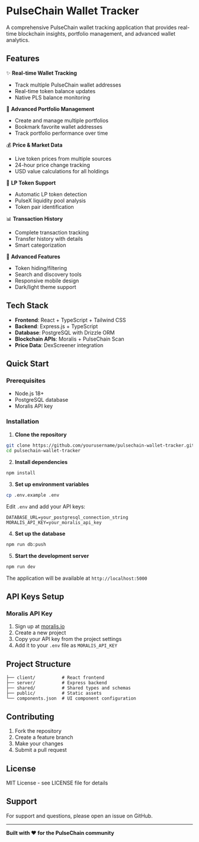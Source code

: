 # PulseChain Wallet Tracker

A comprehensive PulseChain wallet tracking application that provides real-time blockchain insights, portfolio management, and advanced wallet analytics.

## Features

✨ **Real-time Wallet Tracking**
- Track multiple PulseChain wallet addresses
- Real-time token balance updates
- Native PLS balance monitoring

🚀 **Advanced Portfolio Management**
- Create and manage multiple portfolios
- Bookmark favorite wallet addresses
- Track portfolio performance over time

💰 **Price & Market Data**
- Live token prices from multiple sources
- 24-hour price change tracking
- USD value calculations for all holdings

🔄 **LP Token Support**
- Automatic LP token detection
- PulseX liquidity pool analysis
- Token pair identification

📊 **Transaction History**
- Complete transaction tracking
- Transfer history with details
- Smart categorization

🎯 **Advanced Features**
- Token hiding/filtering
- Search and discovery tools
- Responsive mobile design
- Dark/light theme support

## Tech Stack

- **Frontend**: React + TypeScript + Tailwind CSS
- **Backend**: Express.js + TypeScript
- **Database**: PostgreSQL with Drizzle ORM
- **Blockchain APIs**: Moralis + PulseChain Scan
- **Price Data**: DexScreener integration

## Quick Start

### Prerequisites
- Node.js 18+ 
- PostgreSQL database
- Moralis API key

### Installation

1. **Clone the repository**
```bash
git clone https://github.com/yourusername/pulsechain-wallet-tracker.git
cd pulsechain-wallet-tracker
```

2. **Install dependencies**
```bash
npm install
```

3. **Set up environment variables**
```bash
cp .env.example .env
```

Edit `.env` and add your API keys:
```env
DATABASE_URL=your_postgresql_connection_string
MORALIS_API_KEY=your_moralis_api_key
```

4. **Set up the database**
```bash
npm run db:push
```

5. **Start the development server**
```bash
npm run dev
```

The application will be available at `http://localhost:5000`

## API Keys Setup

### Moralis API Key
1. Sign up at [moralis.io](https://moralis.io/)
2. Create a new project
3. Copy your API key from the project settings
4. Add it to your `.env` file as `MORALIS_API_KEY`

## Project Structure

```
├── client/          # React frontend
├── server/          # Express backend
├── shared/          # Shared types and schemas
├── public/          # Static assets
└── components.json  # UI component configuration
```

## Contributing

1. Fork the repository
2. Create a feature branch
3. Make your changes
4. Submit a pull request

## License

MIT License - see LICENSE file for details

## Support

For support and questions, please open an issue on GitHub.

---

**Built with ❤️ for the PulseChain community**